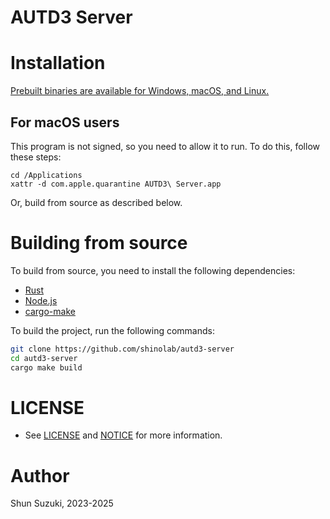 # AUTD3 Server

# Installation

[Prebuilt binaries are available for Windows, macOS, and Linux.](https://github.com/shinolab/autd3-server/releases/latest)

## For macOS users

This program is not signed, so you need to allow it to run. To do this, follow these steps:
```
cd /Applications
xattr -d com.apple.quarantine AUTD3\ Server.app
```
Or, build from source as described below.

# Building from source

To build from source, you need to install the following dependencies:
- [Rust](https://www.rust-lang.org/)
- [Node.js](https://nodejs.org/)
- [cargo-make](https://github.com/sagiegurari/cargo-make)

To build the project, run the following commands:
```bash
git clone https://github.com/shinolab/autd3-server
cd autd3-server
cargo make build
```

# LICENSE

* See [LICENSE](./LICENSE) and [NOTICE](./NOTICE) for more information.

# Author

Shun Suzuki, 2023-2025
